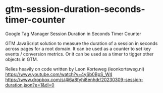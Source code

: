 # gtm-session-duration-seconds-timer-counter
Google Tag Manager Session Duration in Seconds Timer Counter

GTM JavaScript solution to measure the duration of a session in seconds across pages for a root domain. It can be used as a counter to set key events / conversion metrics. Or it can be used as a timer to tigger other objects in GTM. 

Relies heavily on code written by Leon Korteweg (leonkorteweg.nl)
https://www.youtube.com/watch?v=4ySb0BpS_W4
https://www.dropbox.com/s/4i6a8fyhi8enhdr/20230309-session-duration.json?e=1&dl=0
